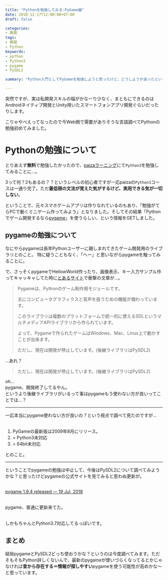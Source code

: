 ```yaml
---
title: "Pythonを勉強してみる:PyGame編"
date: 2018-12-17T12:00:00+07:00
draft: false

categories:
- 開発
tags:
- 開発
- Python
keywords:
- python
- Python3
- pygame
- PySDL2

summary: "Python入門としてPyGameを勉強しようと思ったけど、どうしようか迷ったという話。"

---
```


突然ですが、実は私開発スキルの幅がかなーり少なく、まともにできるのはAndroidネイティブ開発とUnity用いたスマートフォンアプリ開発ぐらいだったりします。

<span class="large b">こりゃやべえ</span>ってなったので今Web側で需要がありそうな言語調べてPythonの勉強初めてみました。

# Pythonの勉強について
とりあえず<b>無料</b>で勉強したかったので、<a href="https://paiza.jp/works/">paizaラーニング</a>にて`Python3`を勉強してみることに…。

3って何？2もあるの？？というレベルの初心者ですが一応paizaの`Python3`コースは一通り完了。ただ<b>最低限の文法が覚えた気がするけど、実用できる気が一切しない</b>。

ということで、元々スマホゲームアプリは作りなれているのもあり、「勉強がてらPCで動くミニゲーム作ってみよう」となりました。そしてその結果「Pythonでゲーム開発するなら<a href="http://www.pygame.org/hifi.html">pygame</a>」を使うらしい、という情報をGETしました。

## pygameの勉強について

なにやらpygameは長年Pythonユーザーに親しまれてきたゲーム開発用のライブラリとのこと。
特に疑うこともなく、「へー」と思いながらpygameを触ってみることに。

で、さっそくpygameでHellowWorld作ったり、画像表示、キー入力サンプル作ってキャッキャしてた時に<a href="http://gamepro.blog.jp/python/pygame/introduction">とあるサイト</a>で衝撃の文章が…。

> Pygameは、Pythonのゲーム制作用モジュールです。
>
> 主にコンピュータグラフィクスと音声を扱うための機能が備わっています。
>
> このライブラリは複数のプラットフォームで統一的に使えるSDLというマルチメディアAPIライブラリから作られています。
>
> よって、Pygameで作られたゲームはWindows、Mac、Linux上で動かすことが出来ます。
>
> ただし、現在は開発が停止しています。(後継ライブラリはPySDL2)

…あれ？

> <span class="large"> ただし、現在は開発が停止しています。(後継ライブラリはPySDL2)</span>

oh...  
pygame、開発終了してるやん。  
というより後継ライブラリがいるって事はpygameもう使わない方が良いってことでは…？

---

一応本当にpygame使わない方が良いの？という視点で調べて見たのですが…<br><br>

1. PyGameの最新版は2009年8月にリリース。
2. = Python3未対応
3. = 64bit未対応

とのこと。

---

ということでpygameの勉強は中止して、今後は<span class="red b">PySDL2について調べてみようかな？</span>と思ったけどpygameの公式サイトを見てみると思わぬ更新が。

<br><a href="https://www.pygame.org/news/2018/7/pygame-1-9-4-released">pygame 1.9.4 released — 19 Jul, 2018</a>

<br><span class="large b">pygame、普通に更新来てた。</span><br><br>

しかもちゃんとPython3.7対応してるっぽいです。


## まとめ
結局pygameとPySDL2どっち使おうかな？というのは今度調べてみます。ただそもそもPython詳しくないんで、最新のpygameが使いづらくなってるとかじゃなければ<b>昔から存在する＝情報が探しやすい</b>pygameを使う可能性が高めかな〜と思っています。
